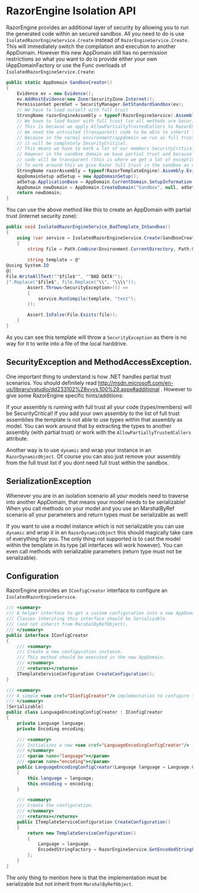 
# RazorEngine Isolation API

RazorEngine provides an additional layer of security by allowing you to run the generated code within an secured sandbox.
All you need to do is use `IsolatedRazorEngineService.Create` instead of `RazorEngineService.Create`. 
This will immediately switch the compilation and execution to another AppDomain.
However this new AppDomain still has no permission restrictions so what you want to do is provide either your own IAppDomainFactory 
or use the Func<AppDomain> overloads of `IsolatedRazorEngineService.Create`:

```csharp
public static AppDomain SandboxCreator()
{
    Evidence ev = new Evidence();
    ev.AddHostEvidence(new Zone(SecurityZone.Internet));
    PermissionSet permSet = SecurityManager.GetStandardSandbox(ev);
    // We have to load ourself with full trust
    StrongName razorEngineAssembly = typeof(RazorEngineService).Assembly.Evidence.GetHostEvidence<StrongName>();
    // We have to load Razor with full trust (so all methods are SecurityCritical)
    // This is because we apply AllowPartiallyTrustedCallers to RazorEngine, because
    // We need the untrusted (transparent) code to be able to inherit TemplateBase.
    // Because in the normal environment/appdomain we run as full trust and the Razor assembly has no security attributes
    // it will be completely SecurityCritical. 
    // This means we have to mark a lot of our members SecurityCritical (which is fine).
    // However in the sandbox domain we have partial trust and because razor has no Security attributes that means the
    // code will be transparent (this is where we get a lot of exceptions, because we now have different security attributes)
    // To work around this we give Razor full trust in the sandbox as well.
    StrongName razorAssembly = typeof(RazorTemplateEngine).Assembly.Evidence.GetHostEvidence<StrongName>();
    AppDomainSetup adSetup = new AppDomainSetup();
    adSetup.ApplicationBase = AppDomain.CurrentDomain.SetupInformation.ApplicationBase;
    AppDomain newDomain = AppDomain.CreateDomain("Sandbox", null, adSetup, permSet, razorEngineAssembly, razorAssembly);
    return newDomain;
}
```

You can use the above method like this to create an AppDomain with partial trust (internet security zone):

```csharp
public void IsolatedRazorEngineService_BadTemplate_InSandbox()
{
    using (var service = IsolatedRazorEngineService.Create(SandboxCreator))
    {
        string file = Path.Combine(Environment.CurrentDirectory, Path.GetRandomFileName());
                
        string template = @"
@using System.IO
@{
File.WriteAllText(""$file$"", ""BAD DATA"");
}".Replace("$file$", file.Replace("\\", "\\\\"));
        Assert.Throws<SecurityException>(() =>
        {
            service.RunCompile(template, "test");
        });

        Assert.IsFalse(File.Exists(file));
    }
}
```

As you can see this template will throw a `SecurityException` as there is no way for it
to write into a file of the local harddrive.

## SecurityException and MethodAccessException.

One important thing to understand is how .NET handles partial trust scenarios.
You should definitely read http://msdn.microsoft.com/en-us/library/vstudio/dd233102%28v=vs.100%29.aspx#additional .
However to give some RazorEngine specific hints/additions:

If your assembly is running with full trust all your code (types/members) will be SecurityCritical!
If you add your own assembly to the list of full trust assemblies the template is not able to use types within that assembly as model.
You can work around that by extracting the types to another assembly (with partial trust)
or work with the `AllowPartiallyTrustedCallers` attribute.

Another way is to use `dynamic` and wrap your instance in an `RazorDynamicObject`.
Of course you can also just remove your assembly from the full trust list if you dont need full trust within the sandbox.

## SerializationException

Whenever you are in an isolation scenario all your models need to traverse into another AppDomain, that means your model needs to be serializable!
When you call methods on your model and you use an MarshalByRef scenario all your parameters and return types must be serializable as well!

If you want to use a model instance which is not serializable you can use `dynamic` and wrap it in an `RazorDynamicObject` 
this should magically take care of everything for you.
The only thing not supported is to cast the model within the template in its type (all interfaces will work however).
You can even call methods with serializable parameters (return type must not be serializable).

## Configuration

RazorEngine provides an `IConfigCreator` interface to configure an `IsolatedRazorEngineService`.

```csharp
/// <summary>
/// A helper interface to get a custom configuration into a new AppDomain.
/// Classes inheriting this interface should be Serializable 
/// (and not inherit from MarshalByRefObject).
/// </summary>
public interface IConfigCreator
{
    /// <summary>
    /// Create a new configuration instance.
    /// This method should be executed in the new AppDomain.
    /// </summary>
    /// <returns></returns>
    ITemplateServiceConfiguration CreateConfiguration();
}

/// <summary>
/// A simple <see cref="IConfigCreator"/> implementation to configure the <see cref="Language"/> and the <see cref="Encoding"/>.
/// </summary>
[Serializable]
public class LanguageEncodingConfigCreator : IConfigCreator
{
    private Language language;
    private Encoding encoding;

    /// <summary>
    /// Initializes a new <see cref="LanguageEncodingConfigCreator"/> instance
    /// </summary>
    /// <param name="language"></param>
    /// <param name="encoding"></param>
    public LanguageEncodingConfigCreator(Language language = Language.CSharp, Encoding encoding = Encoding.Html)
    {
        this.language = language;
        this.encoding = encoding;
    }

    /// <summary>
    /// Create the configuration.
    /// </summary>
    /// <returns></returns>
    public ITemplateServiceConfiguration CreateConfiguration()
    {
        return new TemplateServiceConfiguration()
        {
            Language = language,
            EncodedStringFactory = RazorEngineService.GetEncodedStringFactory(encoding)
        };
    }
}
```

The only thing to mention here is that the implementation must be serializable but not inherit from `MarshalByRefObject`.
